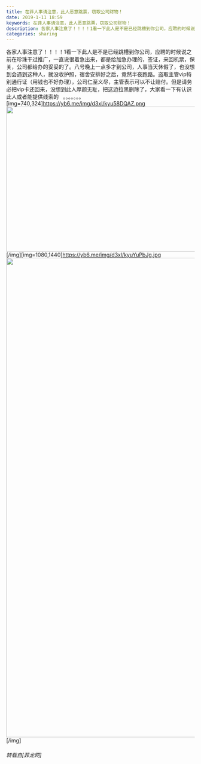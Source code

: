 ```yaml
---
title: 在菲人事请注意，此人恶意跳票，窃取公司财物！
date: 2019-1-11 18:59
keywords: 在菲人事请注意，此人恶意跳票，窃取公司财物！
description: 各家人事注意了！！！！1看一下此人是不是已经跳槽到你公司，应聘的时候说之前在珍珠干过推广，一直说很着急出来，都是给加急办理的，签证，来回机票，保关，公司都给办的妥妥的了。八号晚上一点多才到公司，人事当天休假了，也没想到会遇到这种人，就没收护照，宿舍安排好之后，竟然半夜跑路。盗取主管vip特别通行证（用钱也不好办理），公司仁至义尽，主管表示可以不让赔付。但是请务必把vip卡还回来，没想到此人厚颜无耻，把这边拉黑删除了，大家看一下有认识此人或者能提供线索的   。。。。。。。[img=740,324]https://yb6.me/img/d3xl/kyu58DQAZ.png[/img][img=1080,1440]https://yb6.me/img/d3xl/kyuYuPbJg.jpg[/img]
categories: sharing
---
```

<td class="t_f" id="postmessage_2669515">

各家人事注意了！！！！1看一下此人是不是已经跳槽到你公司，应聘的时候说之前在珍珠干过推广，一直说很着急出来，都是给加急办理的，签证，来回机票，保关，公司都给办的妥妥的了。八号晚上一点多才到公司，人事当天休假了，也没想到会遇到这种人，就没收护照，宿舍安排好之后，竟然半夜跑路。盗取主管vip特别通行证（用钱也不好办理），公司仁至义尽，主管表示可以不让赔付。但是请务必把vip卡还回来，没想到此人厚颜无耻，把这边拉黑删除了，大家看一下有认识此人或者能提供线索的   。。。。。。。<br/>
[img=740,324]https://yb6.me/img/d3xl/kyu58DQAZ.png<img alt="" border="0" class="zoom" data-cf-modified-0e8168283e36c8962a1e1c9d-="" file="https://yb6.me/img/d3xl/kyu51YTC6.png" height="387" id="aimg_afFKl" onclick="" onmouseover="" src="https://yb6.me/img/d3xl/kyu51YTC6.png" style="cursor:pointer" width="720"/>[/img][img=1080,1440]https://yb6.me/img/d3xl/kyuYuPbJg.jpg<img alt="" border="0" class="zoom" data-cf-modified-0e8168283e36c8962a1e1c9d-="" file="https://yb6.me/img/d3xl/kyuY5VBii.png" height="1280" id="aimg_zhTVB" onclick="" onmouseover="" src="https://yb6.me/img/d3xl/kyuY5VBii.png" style="cursor:pointer" width="720"/>[/img]</td>
###### 转载自[菲龙网]